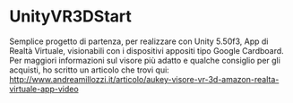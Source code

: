 # UnityVR3DStart
Semplice progetto di partenza, per realizzare con Unity 5.50f3, App di Realtà Virtuale, visionabili con i dispositivi appositi tipo Google Cardboard. Per maggiori informazioni sul visore più adatto e qualche consiglio per gli acquisti, ho scritto un articolo che trovi qui:
http://www.andreamillozzi.it/articolo/aukey-visore-vr-3d-amazon-realta-virtuale-app-video
